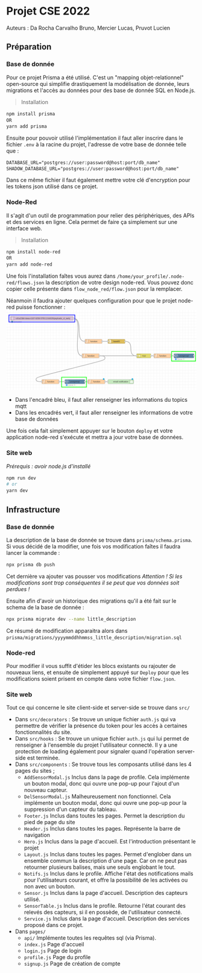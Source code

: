 # Projet CSE 2022
Auteurs : Da Rocha Carvalho Bruno, Mercier Lucas, Pruvot Lucien

## Préparation

### Base de donnée

Pour ce projet Prisma a été utilisé. C'est un "mapping objet-relationnel" open-source qui simplifie drastiquement la modélisation de donnée, leurs migrations et l'accès  au données pour des base de donnée SQL en Node.js. 
> Installation

```bash
npm install prisma 
OR	
yarn add prisma
```

Ensuite pour pouvoir utilisé l'implémentation il faut aller inscrire dans le fichier `.env` à la racine du projet, l'adresse de votre base de donnée telle que : 

```
DATABASE_URL="postgres://user:password@host:port/db_name"
SHADOW_DATABASE_URL="postgres://user:password@host:port/db_name"
```

Dans ce même fichier il faut également mettre votre clé d'encryption pour les tokens json utilisé dans ce projet. 

### Node-Red

Il s'agit d'un outil de programmation pour relier des périphériques, des APIs et des services en ligne. Cela permet de faire ça simplement sur une interface web.

> Installation

```bash
npm install node-red
OR 
yarn add node-red
```

Une fois l'installation faîtes vous aurez dans `/home/your_profile/.node-red/flows.json` la description de votre design node-red. Vous pouvez donc copier celle présente dans `flow_node_red/flow.json` pour la remplacer.

Néanmoin il faudra ajouter quelques configuration pour que le projet node-red puisse fonctionner : 
![Node-red](img_readme/Node-red.png)

- Dans l'encadré bleu, il faut aller renseigner les informations du topics mqtt
- Dans les encadrés vert, il faut aller renseigner les informations de votre base de données

Une fois cela fait simplement appuyer sur le bouton `deploy` et votre application node-red s'exécute et mettra a jour votre base de données.

### Site web

*Prérequis : avoir node.js d'installé*

```bash
npm run dev
# or
yarn dev
```

## Infrastructure

### Base de donnée

La description de la base de donnée se trouve dans `prisma/schema.prisma`.
Si vous décidé de la modifier, une fois vos modification faîtes il faudra lancer la commande : 

```bash
npx prisma db push
```

Cet dernière va ajouter vas pousser vos modifications *Attention ! Si les modifications sont trop conséquentes il se peut que vos données soit perdues !*

Ensuite afin d'avoir un historique des migrations qu'il a été fait sur le schema de la base de donnée : 
```bash
npx prisma migrate dev --name little_description
```

Ce résumé de modification apparaitra alors dans `prisma/migrations/yyyymmddhhmmss_little_description/migration.sql`

### Node-red

Pour modifier il vous suffit d'étider les blocs existants ou rajouter de nouveaux liens, et ensuite de simplement appuyé sur `Deploy` pour que les modifications soient prisent en compte dans votre fichier `flow.json`.

### Site web

Tout ce qui concerne le site client-side et server-side se trouve dans `src/`

- Dans `src/decorators` : Se trouve un unique fichier `auth.js` qui va permettre de vérifier la présence du token pour les accès à certaines fonctionnalités du site.
- Dans `src/hooks` : Se trouve un unique fichier `auth.js` qui lui permet de renseigner à l'ensemble du projet l'utilisateur connecté. Il y a une protection de loading également pour signaler quand l'opération server-side est terminée. 
- Dans `src/components` : Se trouve tous les composants utilisé dans les 4 pages du sites ;
  - `AddSensorModal.js` Inclus dans la page de profile. Cela implémente un bouton modal, donc qui ouvre une pop-up pour l'ajout d'un nouveau capteur.
  - `DelSensorModal.js` Malheureusement non fonctionnel. Cela implémente un bouton modal, donc qui ouvre une pop-up pour la suppression d'un capteur du tableau.
  - `Footer.js` Inclus dans toutes les pages. Permet la description du pied de page du site
  - `Header.js` Inclus dans toutes les pages. Représente la barre de navigation
  - `Hero.js` Inclus dans la page d'accueil. Est l'introduction présentant le projet
  - `Layout.js` Inclus dans toutes les pages. Permet d'englober dans un ensemble commun la description d'une page. Car on ne peut pas retourner plusieurs balises, mais une seuls englobant le tout.
  - `Notifs.js` Inclus dans le profile. Affiche l'état des notifications mails pour l'utilisateurs courant, et offre la possibilité de les activées ou non avec un bouton.
  - `Sensor.js` Inclus dans la page d'accueil. Description des capteurs utilisé.
  - `SensorTable.js` Inclus dans le profile. Retourne l'état courant des relevés des capteurs, si il en possède, de l'utilisateur connecté.
  - `Service.js` Inclus dans la page d'accueil. Description des services proposé dans ce projet.
- Dans `pages/`
  - `api/`  Implémente toutes les requêtes sql (via Prisma).
  - `index.js` Page d'accueil
  - `login.js` Page de login
  - `profile.js` Page du profile
  - `signup.js` Page de création de compte
